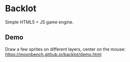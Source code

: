 # Backlot
Simple HTML5 + JS game engine.

## Demo
Draw a few sprites on different layers, center on the mouse:
https://moonbench.github.io/backlot/demo.html

